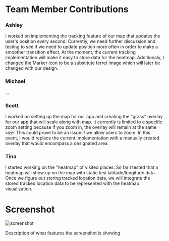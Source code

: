 # Team Member Contributions #

### Ashley ###
I worked on implementing the tracking feature of our map that updates the user's position every second. Currently, we need further discussion and testing to see if we need to update position more often in order to make a smoother transition effect. At the moment, the current tracking implementation will make it easy to store data for the heatmap. Additionaly, I changed the Marker icon to be a substitute ferret image which will later be changed with our design.


### Michael ###
...


### Scott ###
I worked on setting up the map for our app and creating the "grass" overlay for our app that will scale along with map. It currently is limited to a specific zoom setting because if you zoom in, the overlay will remain at the same size. This could prove to be an issue if we allow users to zoom. In this event, I would replace the current implementation with a manually created overlay that would encompass a designated area.


### Tina ###
I started working on the "heatmap" of visited places. So far I tested that a heatmap will show up on the map with static test latitude/longitude data. Once we figure out storing tracked location data, we will integrate the stored tracked location data to be represented with the heatmap visualization.


# Screenshot #
![screenshot](/images/SOME_IMAGE.jpg)

Description of what features the screenshot is showing
